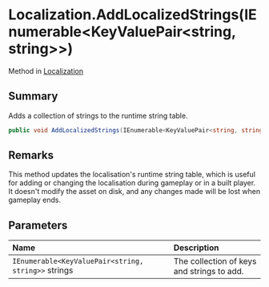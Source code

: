 # Localization.AddLocalizedStrings(IEnumerable<KeyValuePair<string, string>>)

Method in [Localization](/api/csharp/yarn.unity.localization.md)

## Summary


Adds a collection of strings to the runtime string table.


```csharp
public void AddLocalizedStrings(IEnumerable<KeyValuePair<string, string>> strings)
```

## Remarks


This method updates the localisation's runtime string table, which
is useful for adding or changing the localisation during gameplay or
in a built player. It doesn't modify the asset on disk, and any
changes made will be lost when gameplay ends.


## Parameters

|Name|Description|
|:---|:---|
|`IEnumerable<KeyValuePair<string, string>>` strings|The collection of keys and strings to add.|

